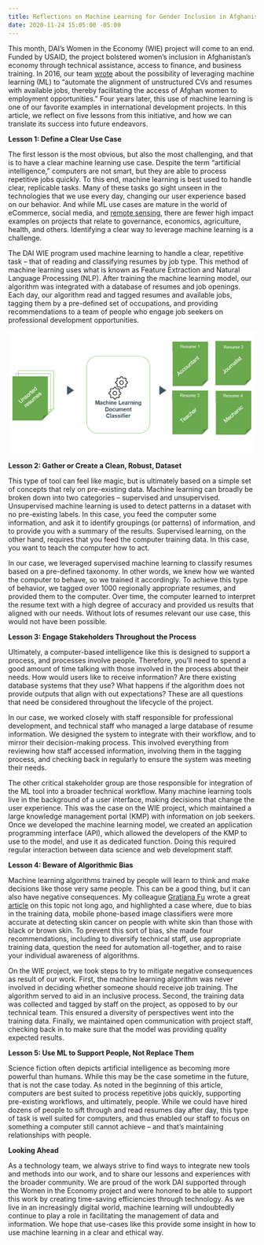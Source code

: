 ```yaml
---
title: Reflections on Machine Learning for Gender Inclusion in Afghanistan
date: 2020-11-24 15:05:00 -05:00
---
```


This month, DAI’s Women in the Economy (WIE) project will come to an end. Funded by USAID, the project bolstered women’s inclusion in Afghanistan’s economy through technical assistance, access to finance, and business training. In 2016, our team [wrote](https://dai-global-digital.com/machine-learning-will-help-development-projects-achieve-scale.html) about the possibility of leveraging machine learning (ML) to “automate the alignment of unstructured CVs and resumes with available jobs, thereby facilitating the access of Afghan women to employment opportunities.” Four years later, this use of machine learning is one of our favorite examples in international development projects. In this article, we reflect on five lessons from this initiative, and how we can translate its success into future endeavors.

<!--more-->

**Lesson 1: Define a Clear Use Case**

The first lesson is the most obvious, but also the most challenging, and that is to have a clear machine learning use case. Despite the term “artificial intelligence,” computers are not smart, but they are able to process repetitive jobs quickly. To this end, machine learning is best used to handle clear, replicable tasks. Many of these tasks go sight unseen in the technologies that we use every day, changing our user experience based on our behavior. And while ML use cases are mature in the world of eCommerce, social media, and [remote sensing](https://dai-global-digital.com/visualizing-remotely-sensed-data-true-color-and-false-color.html), there are fewer high impact examples on projects that relate to governance, economics, agriculture, health, and others. Identifying a clear way to leverage machine learning is a challenge.

The DAI WIE program used machine learning to handle a clear, repetitive task – that of reading and classifying resumes by job type. This method of machine learning uses what is known as Feature Extraction and Natural Language Processing (NLP). After training the machine learning model, our algorithm was integrated with a database of resumes and job openings. Each day, our algorithm read and tagged resumes and available jobs, tagging them by a pre-defined set of occupations, and providing recommendations to a team of people who engage job seekers on professional development opportunities.

![WIE ML Classifier.png](/uploads/WIE%20ML%20Classifier.png)

**Lesson 2: Gather or Create a Clean, Robust, Dataset**

This type of tool can feel like magic, but is ultimately based on a simple set of concepts that rely on pre-existing data. Machine learning can broadly be broken down into two categories – supervised and unsupervised. Unsupervised machine learning is used to detect patterns in a dataset with no pre-existing labels. In this case, you feed the computer some information, and ask it to identify groupings (or patterns) of information, and to provide you with a summary of the results. Supervised learning, on the other hand, requires that you feed the computer training data. In this case, you want to teach the computer how to act.

In our case, we leveraged supervised machine learning to classify resumes based on a pre-defined taxonomy. In other words, we knew how we wanted the computer to behave, so we trained it accordingly. To achieve this type of behavior, we tagged over 1000 regionally appropriate resumes, and provided them to the computer. Over time, the computer learned to interpret the resume text with a high degree of accuracy and provided us results that aligned with our needs. Without lots of resumes relevant our use case, this would not have been possible.

**Lesson 3: Engage Stakeholders Throughout the Process**

Ultimately, a computer-based intelligence like this is designed to support a process, and processes involve people. Therefore, you’ll need to spend a good amount of time talking with those involved in the process about their needs. How would users like to receive information? Are there existing database systems that they use? What happens if the algorithm does not provide outputs that align with out expectations? These are all questions that need be considered throughout the lifecycle of the project.

In our case, we worked closely with staff responsible for professional development, and technical staff who managed a large database of resume information. We designed the system to integrate with their workflow, and to mirror their decision-making process. This involved everything from reviewing how staff accessed information, involving them in the tagging process, and checking back in regularly to ensure the system was meeting their needs.

The other critical stakeholder group are those responsible for integration of the ML tool into a broader technical workflow. Many machine learning tools live in the background of a user interface, making decisions that change the user experience. This was the case on the WIE project, which maintained a large knowledge management portal (KMP) with information on job seekers. Once we developed the machine learning model, we created an application programming interface (API), which allowed the developers of the KMP to use to the model, and use it as dedicated function. Doing this required regular interaction between data science and web development staff.

**Lesson 4: Beware of Algorithmic Bias**

Machine learning algorithms trained by people will learn to think and make decisions like those very same people. This can be a good thing, but it can also have negative consequences. My colleague [Gratiana Fu](https://dai-global-digital.com/authors/gratiana-fu/) wrote a great [article](https://dai-global-digital.com/algorithms-in-development.html) on this topic not long ago, and highlighted a case where, due to bias in the training data, mobile phone-based image classifiers were more accurate at detecting skin cancer on people with white skin than those with black or brown skin. To prevent this sort of bias, she made four recommendations, including to diversify technical staff, use appropriate training data, question the need for automation all-together, and to raise your individual awareness of algorithms.

On the WIE project, we took steps to try to mitigate negative consequences as result of our work. First, the machine learning algorithm was never involved in deciding whether someone should receive job training. The algorithm served to aid in an inclusive process. Second, the training data was collected and tagged by staff on the project, as opposed to by our technical team. This ensured a diversity of perspectives went into the training data. Finally, we maintained open communication with project staff, checking back in to make sure that the model was providing quality expected results.

**Lesson 5: Use ML to Support People, Not Replace Them**

Science fiction often depicts artificial intelligence as becoming more powerful than humans. While this may be the case sometime in the future, that is not the case today. As noted in the beginning of this article, computers are best suited to process repetitive jobs quickly, supporting pre-existing workflows, and ultimately, people. While we could have hired dozens of people to sift through and read resumes day after day, this type of task is well suited for computers, and thus enabled our staff to focus on something a computer still cannot achieve – and that’s maintaining relationships with people.

**Looking Ahead**

As a technology team, we always strive to find ways to integrate new tools and methods into our work, and to share our lessons and experiences with the broader community. We are proud of the work DAI supported through the Women in the Economy project and were honored to be able to support this work by creating time-saving efficiencies through technology. As we live in an increasingly digital world, machine learning will undoubtedly continue to play a role in facilitating the management of data and information. We hope that use-cases like this provide some insight in how to use machine learning in a clear and ethical way.